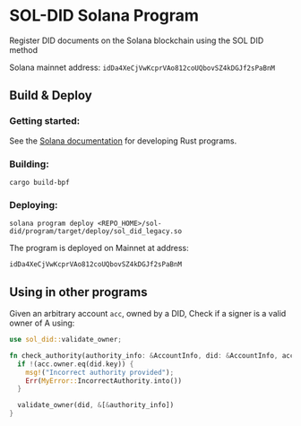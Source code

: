 # SOL-DID Solana Program

Register DID documents on the Solana blockchain using the SOL DID method

Solana mainnet address: `idDa4XeCjVwKcprVAo812coUQbovSZ4kDGJf2sPaBnM`

## Build & Deploy

### Getting started:

See the 
[Solana documentation](https://docs.solana.com/developing/on-chain-programs/developing-rust)
for developing Rust programs.

### Building:

    cargo build-bpf

### Deploying:

    solana program deploy <REPO_HOME>/sol-did/program/target/deploy/sol_did_legacy.so

The program is deployed on Mainnet at address:

    idDa4XeCjVwKcprVAo812coUQbovSZ4kDGJf2sPaBnM
    
## Using in other programs

Given an arbitrary account `acc`, owned by a DID,
Check if a signer is a valid owner of A using:

```rust
use sol_did::validate_owner;

fn check_authority(authority_info: &AccountInfo, did: &AccountInfo, acc: &MyAccount) -> ProgramResult {
  if !(acc.owner.eq(did.key)) {
    msg!("Incorrect authority provided");
    Err(MyError::IncorrectAuthority.into())
  }

  validate_owner(did, &[&authority_info])
}
```
